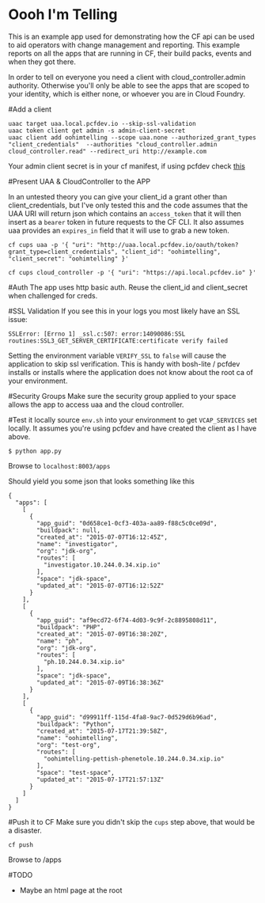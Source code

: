 Oooh I'm Telling
================

This is an example app used for demonstrating how the CF api can be used to aid
operators with change management and reporting. This example reports on all the
apps that are running in CF, their build packs, events and when they got there.

In order to tell on everyone you need a client with cloud_controller.admin
authority. Otherwise you'll only be able to see the apps that are scoped to your
identity, which is either none, or whoever you are in Cloud Foundry.

#Add a client
```
uaac target uaa.local.pcfdev.io --skip-ssl-validation
uaac token client get admin -s admin-client-secret
uaac client add oohimtelling --scope uaa.none --authorized_grant_types "client_credentials"  --authorities "cloud_controller.admin cloud_controller.read" --redirect_uri http://example.com
```

Your admin client secret is in your cf manifest, if using pcfdev check [this](https://github.com/pivotal-cf/pcfdev/blob/62dfcabd3cce6dd9e2f82995e444ae99c9fa3e95/images/manifest.yml#L348)

#Present UAA & CloudController to the APP

In an untested theory you can give your client_id a grant other than client_credentials, but I've only tested this and the code assumes that the UAA URI will return
json which contains an `access_token` that it will then insert as a `bearer` token in future requests to the CF CLI. It also assumes uaa provides an `expires_in` field that it will use to grab a new token.

`cf cups uaa -p '{ "uri": "http://uaa.local.pcfdev.io/oauth/token?grant_type=client_credentials", "client_id": "oohimtelling", "client_secret": "oohimtelling" }'`

`cf cups cloud_controller -p '{ "uri": "https://api.local.pcfdev.io" }'`

#Auth
The app uses http basic auth. Reuse the client_id and client_secret when challenged for creds.

#SSL Validation
If you see this in your logs you most likely have an SSL issue:

`SSLError: [Errno 1] _ssl.c:507: error:14090086:SSL routines:SSL3_GET_SERVER_CERTIFICATE:certificate verify failed`

Setting the environment variable `VERIFY_SSL` to `false` will cause the application
to skip ssl verification. This is handy with bosh-lite / pcfdev installs or installs where
the application does not know about the root ca of your environment.

#Security Groups
Make sure the security group applied to your space allows the app to access uaa
and the cloud controller.

#Test it locally
source `env.sh` into your environment to get `VCAP_SERVICES` set locally. It assumes you're using pcfdev and have created the client as I have above.

```
$ python app.py
```
Browse to `localhost:8003/apps`

Should yield you some json that looks something like this

```
{
  "apps": [
    [
      {
        "app_guid": "0d658ce1-0cf3-403a-aa89-f88c5c0ce09d",
        "buildpack": null,
        "created_at": "2015-07-07T16:12:45Z",
        "name": "investigator",
        "org": "jdk-org",
        "routes": [
          "investigator.10.244.0.34.xip.io"
        ],
        "space": "jdk-space",
        "updated_at": "2015-07-07T16:12:52Z"
      }
    ],
    [
      {
        "app_guid": "af9ecd72-6f74-4d03-9c9f-2c8895808d11",
        "buildpack": "PHP",
        "created_at": "2015-07-09T16:38:20Z",
        "name": "ph",
        "org": "jdk-org",
        "routes": [
          "ph.10.244.0.34.xip.io"
        ],
        "space": "jdk-space",
        "updated_at": "2015-07-09T16:38:36Z"
      }
    ],
    [
      {
        "app_guid": "d99911ff-115d-4fa8-9ac7-0d529d6b96ad",
        "buildpack": "Python",
        "created_at": "2015-07-17T21:39:58Z",
        "name": "oohimtelling",
        "org": "test-org",
        "routes": [
          "oohimtelling-pettish-phenetole.10.244.0.34.xip.io"
        ],
        "space": "test-space",
        "updated_at": "2015-07-17T21:57:13Z"
      }
    ]
  ]
}
```

#Push it to CF
Make sure you didn't skip the `cups` step above, that would be a disaster.

`cf push`

Browse to <cf-url>/apps

#TODO
* Maybe an html page at the root
